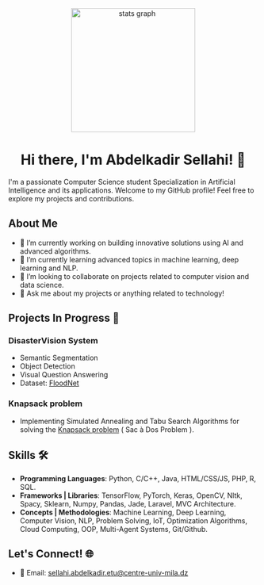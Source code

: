 <div align="center">
  <img src="https://camo.githubusercontent.com/68a62542366acf8f2c2ff9384b22678a9cd5b6500d66239bc33c940191b32d9c/68747470733a2f2f6d69726f2e6d656469756d2e636f6d2f6d61782f313430302f312a5450793470665f503151554e565a717a6e676a6c69412e676966" height="250" alt="stats graph"  />
</div>


<h1 align="center">Hi there, I'm Abdelkadir Sellahi! 👋</h1>


I'm a passionate Computer Science student Specialization in Artificial Intelligence and its applications. Welcome to my GitHub profile! Feel free to explore my projects and contributions.

## About Me

- 🔭 I’m currently working on building innovative solutions using AI and advanced algorithms.
- 🌱 I’m currently learning advanced topics in machine learning, deep learning and NLP.
- 👯 I’m looking to collaborate on projects related to computer vision and data science.
- 💬 Ask me about my projects or anything related to technology!

## Projects In Progress 🚀

### DisasterVision System

- Semantic Segmentation
- Object Detection
- Visual Question Answering
- Dataset: [FloodNet](https://github.com/BinaLab/FloodNet-Challenge-EARTHVISION2021?fbclid=IwAR1l0Mc5CCUZxKA1VsvjjZrDBj3iqKfgeDK3aof0jy9H_lzBS-sbshy9rpY)

### Knapsack problem

- Implementing Simulated Annealing and Tabu Search Algorithms for solving the [Knapsack problem](https://www.geeksforgeeks.org/introduction-to-knapsack-problem-its-types-and-how-to-solve-them/) ( Sac à Dos Problem ).

## Skills 🛠️

- **Programming Languages**: Python, C/C++, Java, HTML/CSS/JS, PHP, R, SQL.
- **Frameworks | Libraries**: TensorFlow, PyTorch, Keras, OpenCV, Nltk, Spacy, Sklearn, Numpy, Pandas, Jade, Laravel, MVC Architecture.
- **Concepts | Methodologies**: Machine Learning, Deep Learning, Computer Vision, NLP, Problem Solving, IoT, Optimization Algorithms, Cloud Computing, OOP, Multi-Agent Systems, Git/Github.

## Let's Connect! 🌐

- 📧 Email: [sellahi.abdelkadir.etu@centre-univ-mila.dz](mailto:sellahi.abdelkadir.etu@centre-univ-mila.dz)
